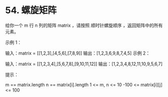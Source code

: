 # 54. 螺旋矩阵
  给你一个 m 行 n 列的矩阵 matrix ，请按照 顺时针螺旋顺序 ，返回矩阵中的所有元素。
  
   
  
  示例 1：
  
  
  输入：matrix = [[1,2,3],[4,5,6],[7,8,9]]
  输出：[1,2,3,6,9,8,7,4,5]
  示例 2：
  
  
  输入：matrix = [[1,2,3,4],[5,6,7,8],[9,10,11,12]]
  输出：[1,2,3,4,8,12,11,10,9,5,6,7]
   
  
  提示：
  
  m == matrix.length
  n == matrix[i].length
  1 <= m, n <= 10
  -100 <= matrix[i][j] <= 100